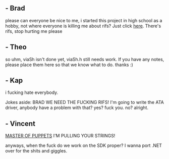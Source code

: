 ## - Brad

please can everyone be nice to me, i started this project in high school as a hobby, not where everyone is killing me about rifs? Just click [here](https://github.com/Via-Operating/RIFS). There's rifs, stop hurting me please


## - Theo

so uhm, viaSh isn't done yet, viaSh.h still needs work. If you have any notes, please place them here so that we know what to do. thanks :)

## - Kap
i fucking hate everybody.

Jokes aside: BRAD WE NEED THE FUCKING RIFS! I'm going to write the ATA driver, anybody have a problem with that? yes? fuck you. no? alright.

## - Vincent
[MASTER OF PUPPETS](https://open.spotify.com/track/2MuWTIM3b0YEAskbeeFE1i?si=POP0gB4nSY-stbqPH6Yt4w) I'M PULLING YOUR STRINGS!

anyways, when the fuck do we work on the SDK proper? I wanna port .NET over for the shits and giggles.
